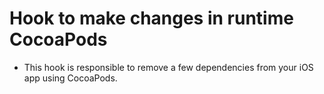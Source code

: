 # Hook to make changes in runtime CocoaPods

- This hook is responsible to remove a few dependencies from your iOS app using CocoaPods.